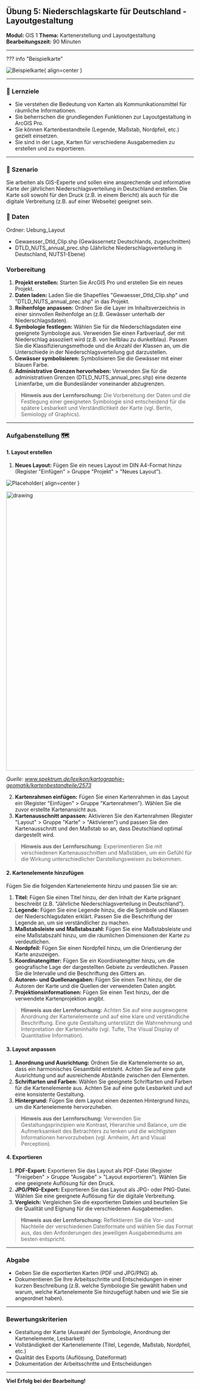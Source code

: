 ## Übung 5: Niederschlagskarte für Deutschland - Layoutgestaltung

**Modul:** GIS 1
**Thema:** Kartenerstellung und Layoutgestaltung
**Bearbeitungszeit:** 90 Minuten

---

??? info "Beispielkarte"

![Beispielkarte](https://raw.githubusercontent.com/GeowazM/mkdocs-material-tutorial/refs/heads/gh-pages/assets/5_praesentation/niederschlag_de.png "Niederschlagskarte von Deutschland"){ align=center }

---

### 🎯 **Lernziele**

- Sie verstehen die Bedeutung von Karten als Kommunikationsmittel für räumliche Informationen.
- Sie beherrschen die grundlegenden Funktionen zur Layoutgestaltung in ArcGIS Pro.
- Sie können Kartenbestandteile (Legende, Maßstab, Nordpfeil, etc.) gezielt einsetzen.
- Sie sind in der Lage, Karten für verschiedene Ausgabemedien zu erstellen und zu exportieren.

---

### 🫵 **Szenario**

Sie arbeiten als GIS-Experte und sollen eine ansprechende und informative Karte der jährlichen Niederschlagsverteilung in Deutschland erstellen. Die Karte soll sowohl für den Druck (z.B. in einem Bericht) als auch für die digitale Verbreitung (z.B. auf einer Webseite) geeignet sein.

### 💾 **Daten**

Ordner: Uebung\_Layout

* Gewaesser\_Dtld\_Clip.shp (Gewässernetz Deutschlands, zugeschnitten)
* DTLD\_NUTS\_annual\_prec.shp (Jährliche Niederschlagsverteilung in Deutschland, NUTS1-Ebene)


### **Vorbereitung**

1. **Projekt erstellen:** Starten Sie ArcGIS Pro und erstellen Sie ein neues Projekt.
2. **Daten laden:** Laden Sie die Shapefiles "Gewaesser\_Dtld\_Clip.shp" und "DTLD\_NUTS\_annual\_prec.shp" in das Projekt.
3. **Reihenfolge anpassen:** Ordnen Sie die Layer im Inhaltsverzeichnis in einer sinnvollen Reihenfolge an (z.B. Gewässer unterhalb der Niederschlagsdaten).
4. **Symbologie festlegen:** Wählen Sie für die Niederschlagsdaten eine geeignete Symbologie aus. Verwenden Sie einen Farbverlauf, der mit Niederschlag assoziiert wird (z.B. von hellblau zu dunkelblau). Passen Sie die Klassifizierungsmethode und die Anzahl der Klassen an, um die Unterschiede in der Niederschlagsverteilung gut darzustellen.
5. **Gewässer symbolisieren:** Symbolisieren Sie die Gewässer mit einer blauen Farbe.
6. **Administrative Grenzen hervorheben:** Verwenden Sie für die administrativen Grenzen (DTLD\_NUTS\_annual\_prec.shp) eine dezente Linienfarbe, um die Bundesländer voneinander abzugrenzen.

> **Hinweis aus der Lernforschung:** Die Vorbereitung der Daten und die Festlegung einer geeigneten Symbologie sind entscheidend für die spätere Lesbarkeit und Verständlichkeit der Karte (vgl. Bertin, Semiology of Graphics).

---

### **Aufgabenstellung** 🗺️

#### **1. Layout erstellen**

1. **Neues Layout:** Fügen Sie ein neues Layout im DIN A4-Format hinzu (Register "Einfügen" > Gruppe "Projekt" > "Neues Layout").

![Placeholder](https://raw.githubusercontent.com/GeowazM/mkdocs-material-tutorial/refs/heads/gh-pages/assets/5_praesentation/kartenelemente.jpg "TITLE"){ align=center }

<img src="https://raw.githubusercontent.com/GeowazM/mkdocs-material-tutorial/refs/heads/gh-pages/assets/5_praesentation/kartenelemente.jpg" alt="drawing" width="750"/>


*Quelle: www.spektrum.de/lexikon/kartographie-geomatik/kartenbestandteile/2573*

2. **Kartenrahmen einfügen:** Fügen Sie einen Kartenrahmen in das Layout ein (Register "Einfügen" > Gruppe "Kartenrahmen"). Wählen Sie die zuvor erstellte Kartenansicht aus.
3. **Kartenausschnitt anpassen:** Aktivieren Sie den Kartenrahmen (Register "Layout" > Gruppe "Karte" > "Aktivieren") und passen Sie den Kartenausschnitt und den Maßstab so an, dass Deutschland optimal dargestellt wird.

> **Hinweis aus der Lernforschung:** Experimentieren Sie mit verschiedenen Kartenausschnitten und Maßstäben, um ein Gefühl für die Wirkung unterschiedlicher Darstellungsweisen zu bekommen.

#### **2. Kartenelemente hinzufügen**

Fügen Sie die folgenden Kartenelemente hinzu und passen Sie sie an:

1. **Titel:** Fügen Sie einen Titel hinzu, der den Inhalt der Karte prägnant beschreibt (z.B. "Jährliche Niederschlagsverteilung in Deutschland").
2. **Legende:** Fügen Sie eine Legende hinzu, die die Symbole und Klassen der Niederschlagsdaten erklärt. Passen Sie die Beschriftung der Legende an, um sie verständlicher zu machen.
3. **Maßstabsleiste und Maßstabszahl:** Fügen Sie eine Maßstabsleiste und eine Maßstabszahl hinzu, um die räumlichen Dimensionen der Karte zu verdeutlichen.
4. **Nordpfeil:** Fügen Sie einen Nordpfeil hinzu, um die Orientierung der Karte anzuzeigen.
5. **Koordinatengitter:** Fügen Sie ein Koordinatengitter hinzu, um die geografische Lage der dargestellten Gebiete zu verdeutlichen. Passen Sie die Intervalle und die Beschriftung des Gitters an.
6. **Autoren- und Quellenangaben:** Fügen Sie einen Text hinzu, der die Autoren der Karte und die Quellen der verwendeten Daten angibt.
7. **Projektionsinformationen:** Fügen Sie einen Text hinzu, der die verwendete Kartenprojektion angibt.

> **Hinweis aus der Lernforschung:** Achten Sie auf eine ausgewogene Anordnung der Kartenelemente und auf eine klare und verständliche Beschriftung. Eine gute Gestaltung unterstützt die Wahrnehmung und Interpretation der Karteninhalte (vgl. Tufte, The Visual Display of Quantitative Information).

#### **3. Layout anpassen**

1. **Anordnung und Ausrichtung:** Ordnen Sie die Kartenelemente so an, dass ein harmonisches Gesamtbild entsteht. Achten Sie auf eine gute Ausrichtung und auf ausreichende Abstände zwischen den Elementen.
2. **Schriftarten und Farben:** Wählen Sie geeignete Schriftarten und Farben für die Kartenelemente aus. Achten Sie auf eine gute Lesbarkeit und auf eine konsistente Gestaltung.
3. **Hintergrund:** Fügen Sie dem Layout einen dezenten Hintergrund hinzu, um die Kartenelemente hervorzuheben.

> **Hinweis aus der Lernforschung:** Verwenden Sie Gestaltungsprinzipien wie Kontrast, Hierarchie und Balance, um die Aufmerksamkeit des Betrachters zu lenken und die wichtigsten Informationen hervorzuheben (vgl. Arnheim, Art and Visual Perception).

#### **4. Exportieren**

1. **PDF-Export:** Exportieren Sie das Layout als PDF-Datei (Register "Freigeben" > Gruppe "Ausgabe" > "Layout exportieren"). Wählen Sie eine geeignete Auflösung für den Druck.
2. **JPG/PNG-Export:** Exportieren Sie das Layout als JPG- oder PNG-Datei. Wählen Sie eine geeignete Auflösung für die digitale Verbreitung.
3. **Vergleich:** Vergleichen Sie die exportierten Dateien und beurteilen Sie die Qualität und Eignung für die verschiedenen Ausgabemedien.

> **Hinweis aus der Lernforschung:** Reflektieren Sie die Vor- und Nachteile der verschiedenen Dateiformate und wählen Sie das Format aus, das den Anforderungen des jeweiligen Ausgabemediums am besten entspricht.

---

### **Abgabe**

* Geben Sie die exportierten Karten (PDF und JPG/PNG) ab.
* Dokumentieren Sie Ihre Arbeitsschritte und Entscheidungen in einer kurzen Beschreibung (z.B. welche Symbologie Sie gewählt haben und warum, welche Kartenelemente Sie hinzugefügt haben und wie Sie sie angeordnet haben).

---

### **Bewertungskriterien**

* Gestaltung der Karte (Auswahl der Symbologie, Anordnung der Kartenelemente, Lesbarkeit)
* Vollständigkeit der Kartenelemente (Titel, Legende, Maßstab, Nordpfeil, etc.)
* Qualität des Exports (Auflösung, Dateiformat)
* Dokumentation der Arbeitsschritte und Entscheidungen

---

**Viel Erfolg bei der Bearbeitung!**
